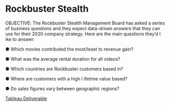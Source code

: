 # Rockbuster Stealth

OBJECTIVE:
The Rockbuster Stealth Management Board has asked a series of business questions and
they expect data-driven answers that they can use for their 2020 company strategy. Here are
the main questions they’d l ike to answer:

● Which movies contributed the most/least to revenue gain?

● What was the average rental duration for all videos?

● Which countries are Rockbuster customers based in?

● Where are customers with a high l ifetime value based?

● Do sales figures vary between geographic regions?


[Tableau Deliverable](https://public.tableau.com/views/RockbusterStealthAnalysis_16614669485310/Dashboard1?:language=en-US&:display_count=n&:origin=viz_share_link)

